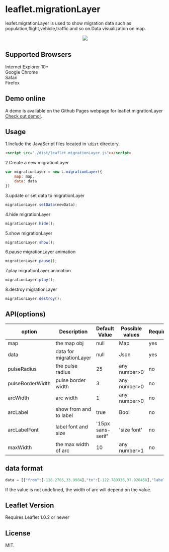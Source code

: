 # leaflet.migrationLayer
leafet.migrationLayer is used to show migration data such as population,flight,vehicle,traffic and so on.Data visualization on map.
<div style="text-align:center" align="center">
  <img src="https://p1.music.126.net/QLV26j7y2wI36Wj0F9rdUQ==/109951164732279410.gif" />
</div>

## Supported Browsers   
Internet Explorer 10+     
Google Chrome     
Safari    
Firefox        

## Demo online   
A demo is available on the Github Pages webpage for leaflet.migrationLayer [Check out demo!](https://lycheelin.github.io/leaflet.migrationLayer/).

## Usage     
1.Include the JavaScript files located in ```\dist``` directory.
```html
<script src="./dist/leaflet.migrationLayer.js"></script>
```    
2.Create a new migrationLayer
```js
var migrationLayer = new L.migrationLayer({
    map: map,
    data: data
})
```     
3.update or set data to migrationLayer
```js
migrationLayer.setData(newData);
```   
4.hide migrationLayer       
```js
migrationLayer.hide();
```   
5.show migrationLayer       
```js
migrationLayer.show();
```   
6.pause migrationLayer animation  
```js
migrationLayer.pause();
```   
7.play migrationLayer animation
```js
migrationLayer.play();
```   
8.destroy migrationLayer     
```js
migrationLayer.destroy();
```   

## API(options)   

| option          | Description            | Default Value    | Possible  values         | Required       |
| --------------- | ---------------------- | -----------------| ------------------------ | -------------- | 
| map             | the map obj            | null             | Map                      | yes            |
| data            | data for migrationLayer| null             | Json                     | yes            | 
| pulseRadius     | the pulse radius       | 25               | any number>0             | no             |
| pulseBorderWidth| pulse border width     | 3                | any number>0             | no             |
| arcWidth        | arc width              | 1                | any number>0             | no             |
| arcLabel        | show from and to label | true             | Bool                     | no             |
| arcLabelFont    | label font and size    | '15px sans-serif'| 'size font'              | no             |
| maxWidth        | the max width of arc   | 10               | any number>1             | no             |

## data format

```js
data = [{"from":[-118.2705,33.9984],"to":[-122.789336,37.920458],"labels":["Los Angeles","San Francisco"],"color":"#ff3a31","value":15}];
```

If the value is not undefined, the width of arc will depend on the value.

## Leaflet Version     
Requires Leaflet 1.0.2 or newer   

## License   
MIT.    
